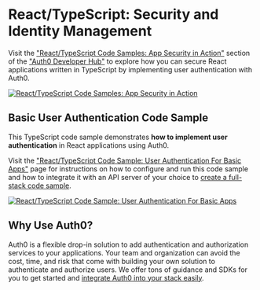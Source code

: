 # React/TypeScript: Security and Identity Management

Visit the ["React/TypeScript Code Samples: App Security in Action"](https://auth0.com/developers/hub/code-samples/spa/react-typescript) section of the ["Auth0 Developer Hub"](https://auth0.com/developers/hub) to explore how you can secure React applications written in TypeScript by implementing user authentication with Auth0.

[![React/TypeScript Code Samples: App Security in Action](https://cdn.auth0.com/blog/hub/code-samples/spa/react-typescript.png)](https://auth0.com/developers/hub/code-samples/spa/react-typescript)
  
## Basic User Authentication Code Sample

This TypeScript code sample demonstrates **how to implement user authentication** in React applications using Auth0.

Visit the ["React/TypeScript Code Sample: User Authentication For Basic Apps"](https://auth0.com/developers/hub/code-samples/spa/react-typescript/basic-authentication) page for instructions on how to configure and run this code sample and how to integrate it with an API server of your choice to [create a full-stack code sample](https://auth0.com//developers/hub/code-samples/full-stack/hello-world/basic-access-control/spa).

[![React/TypeScript Code Sample: User Authentication For Basic Apps](https://cdn.auth0.com/blog/hub/code-samples/spa/react-typescript/basic-authentication.png)](https://auth0.com/developers/hub/code-samples/spa/react-typescript/basic-authentication)



## Why Use Auth0?

Auth0 is a flexible drop-in solution to add authentication and authorization services to your applications. Your team and organization can avoid the cost, time, and risk that come with building your own solution to authenticate and authorize users. We offer tons of guidance and SDKs for you to get started and [integrate Auth0 into your stack easily](https://auth0.com/developers/hub/code-samples/full-stack).